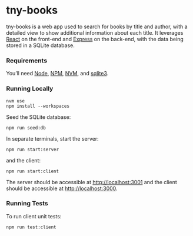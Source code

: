 # tny-books

tny-books is a web app used to search for books by title and author, with a detailed view to show additional information about each title. It leverages [React](https://react.dev) on the front-end and [Express](https://expressjs.com) on the back-end, with the data being stored in a SQLite database. 

### Requirements
You’ll need [Node](https://nodejs.org/en), [NPM](https://www.npmjs.com/), [NVM](https://github.com/nvm-sh/nvm/tree/master), and [sqlite3](https://www.sqlite.org/cli.html).

### Running Locally

```
nvm use
npm install --workspaces
```

Seed the SQLite database:
```
npm run seed:db
```

In separate terminals, start the server:
```
npm run start:server
```
and the client:
```
npm run start:client
```

The server should be accessible at [http://localhost:3001](http://localhost:3001) and the client should be accessible at [http://localhost:3000](http://localhost:3000).

### Running Tests

To run client unit tests:
```
npm run test:client
```